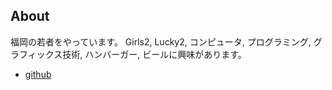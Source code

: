 ## About

福岡の若者をやっています。
Girls2, Lucky2, コンピュータ, プログラミング, グラフィックス技術, ハンバーガー, ビールに興味があります。

* [github](https://www.github.com/trnciii)
